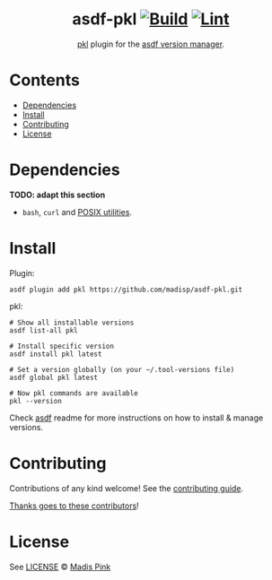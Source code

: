 <div align="center">

# asdf-pkl [![Build](https://github.com/madisp/asdf-pkl/actions/workflows/build.yml/badge.svg)](https://github.com/madisp/asdf-pkl/actions/workflows/build.yml) [![Lint](https://github.com/madisp/asdf-pkl/actions/workflows/lint.yml/badge.svg)](https://github.com/madisp/asdf-pkl/actions/workflows/lint.yml)

[pkl](https://pkl-lang.org/) plugin for the [asdf version manager](https://asdf-vm.com).

</div>

# Contents

- [Dependencies](#dependencies)
- [Install](#install)
- [Contributing](#contributing)
- [License](#license)

# Dependencies

**TODO: adapt this section**

- `bash`, `curl` and [POSIX utilities](https://pubs.opengroup.org/onlinepubs/9699919799/idx/utilities.html).

# Install

Plugin:

```shell
asdf plugin add pkl https://github.com/madisp/asdf-pkl.git
```

pkl:

```shell
# Show all installable versions
asdf list-all pkl

# Install specific version
asdf install pkl latest

# Set a version globally (on your ~/.tool-versions file)
asdf global pkl latest

# Now pkl commands are available
pkl --version
```

Check [asdf](https://github.com/asdf-vm/asdf) readme for more instructions on how to
install & manage versions.

# Contributing

Contributions of any kind welcome! See the [contributing guide](contributing.md).

[Thanks goes to these contributors](https://github.com/madisp/asdf-pkl/graphs/contributors)!

# License

See [LICENSE](LICENSE) © [Madis Pink](https://github.com/madisp/)
